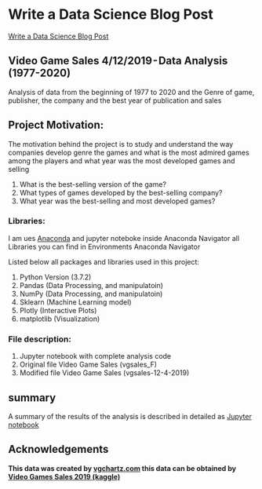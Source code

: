 # <a hraf="https://medium.com/@AbdulazizKTA/write-a-data-science-blog-post-f8c5e1ece761"> Write a Data Science Blog Post</a>
<a href="https://medium.com/@AbdulazizKTA/write-a-data-science-blog-post-f8c5e1ece761">Write a Data Science Blog Post</a>
## Video Game Sales 4/12/2019 - Data Analysis  (1977-2020)
Analysis of data from the beginning of 1977 to 2020 and the Genre of game, publisher, the company and the best year of publication and sales


## Project Motivation:
The motivation behind the project is to study and understand the way companies develop genre the games and what is the most admired games among the players and what year was the most developed games and selling
  <ol>
   <li> What is the best-selling version of the game?
   <li>What types of games developed by the best-selling company?
   <li> What year was the best-selling and most developed games?
  </ol>
    
### Libraries:
I am ues <a href="anaconda.com">Anaconda</a> and jupyter noteboke inside Anaconda Navigator all Libraries you can find in Environments Anaconda Navigator

Listed below all packages and libraries used in this project:
<ol>
<li>Python Version (3.7.2)
<li>Pandas (Data Processing, and manipulatoin)
<li>NumPy (Data Processing, and manipulatoin)
<li>Sklearn (Machine Learning model)
<li>Plotly (Interactive Plots)
<li>matplotlib (Visualization)
</ol>


### File description:
<ol>
<li> Jupyter notebook with complete analysis code
<li> Original file Video Game Sales (vgsales_F)
<li> Modified file  Video Game Sales (vgsales-12-4-2019)
</ol>

## summary
A summary of the results of the analysis is described in detailed as <a href="https://github.com/Abdulaziz-KTA/Write-A-Data-Science-Blog-Post/blob/master/Video_Game_Sales_12_4_2019.ipynb">Jupyter notebook</a>


## Acknowledgements
<b>This data was created by <a href="vgchartz.com">vgchartz.com</a> this data can be obtained by <a href="https://www.kaggle.com/ashaheedq/video-games-sales-2019">Video Games Sales 2019 (kaggle)
</a></b>


